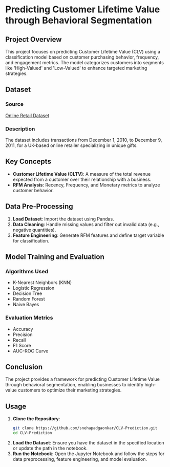 # Predicting Customer Lifetime Value through Behavioral Segmentation

## Project Overview

This project focuses on predicting Customer Lifetime Value (CLV) using a classification model based on customer purchasing behavior, frequency, and engagement metrics. The model categorizes customers into segments like 'High-Valued' and 'Low-Valued' to enhance targeted marketing strategies.

## Dataset

### Source
[Online Retail Dataset](https://archive.ics.uci.edu/dataset/352/online+retail)

### Description
The dataset includes transactions from December 1, 2010, to December 9, 2011, for a UK-based online retailer specializing in unique gifts.

## Key Concepts

- **Customer Lifetime Value (CLTV)**: A measure of the total revenue expected from a customer over their relationship with a business.
- **RFM Analysis**: Recency, Frequency, and Monetary metrics to analyze customer behavior.

## Data Pre-Processing

1. **Load Dataset**: Import the dataset using Pandas.
2. **Data Cleaning**: Handle missing values and filter out invalid data (e.g., negative quantities).
3. **Feature Engineering**: Generate RFM features and define target variable for classification.

## Model Training and Evaluation

### Algorithms Used
- K-Nearest Neighbors (KNN)
- Logistic Regression
- Decision Tree
- Random Forest
- Naive Bayes

### Evaluation Metrics
- Accuracy
- Precision
- Recall
- F1 Score
- AUC-ROC Curve

## Conclusion

The project provides a framework for predicting Customer Lifetime Value through behavioral segmentation, enabling businesses to identify high-value customers to optimize their marketing strategies.

## Usage

1. **Clone the Repository**:
   ```bash
   git clone https://github.com/snehapadgaonkar/CLV-Prediction.git
   cd CLV-Prediction
2. **Load the Dataset**: 
   Ensure you have the dataset in the specified location or update the path in the notebook.
3. **Run the Notebook**: 
   Open the Jupyter Notebook and follow the steps for data preprocessing, feature engineering, and model evaluation.
